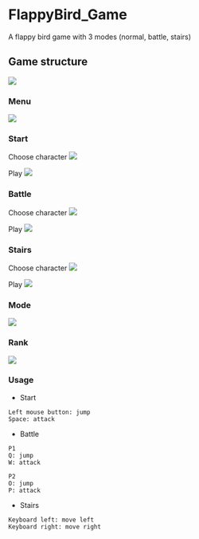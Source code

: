 # FlappyBird_Game
A flappy bird game with 3 modes (normal, battle, stairs)
## Game structure
![](https://github.com/LGY3030/FlappyBird_Game/blob/master/illustration/flappybird.png)<br />
### Menu
![](https://github.com/LGY3030/FlappyBird_Game/blob/master/illustration/menu.png)<br />
### Start
Choose character
![](https://github.com/LGY3030/FlappyBird_Game/blob/master/illustration/pick.png)<br />

Play
![](https://github.com/LGY3030/FlappyBird_Game/blob/master/illustration/play.png)<br />
### Battle
Choose character
![](https://github.com/LGY3030/FlappyBird_Game/blob/master/illustration/pick2.png)<br />

Play
![](https://github.com/LGY3030/FlappyBird_Game/blob/master/illustration/battle.png)<br />
### Stairs
Choose character
![](https://github.com/LGY3030/FlappyBird_Game/blob/master/illustration/pick.png)<br />

Play
![](https://github.com/LGY3030/FlappyBird_Game/blob/master/illustration/stairs.png)<br />
### Mode
![](https://github.com/LGY3030/FlappyBird_Game/blob/master/illustration/mode.png)<br />
### Rank
![](https://github.com/LGY3030/FlappyBird_Game/blob/master/illustration/rank.png)<br />

### Usage
* Start
```
Left mouse button: jump
Space: attack
```
* Battle
```
P1
Q: jump
W: attack
```

```
P2
O: jump
P: attack
```
* Stairs
```
Keyboard left: move left
Keyboard right: move right
```

